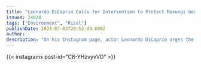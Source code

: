 ```yaml
---
title: "Leonardo DiCaprio Calls for Intervention to Protect Masungi Georeserve"
issues: 24028
tags: ["Environment", "Rizal"]
publishDate: 2024-07-03T20:52:49.000Z
author: 
description: "On his Instagram page, actor Leonardo DiCaprio urges the public to join local rangers of Masungi Georeserve to urge President Bongbong Marcos Jr. to intervene as the Department of Environment and Natural Resources threatens to cancel agreements that will undo conservation efforts on the area."
---
```



{{< instagramx post-id="C8-YHzvyvVO" >}}
